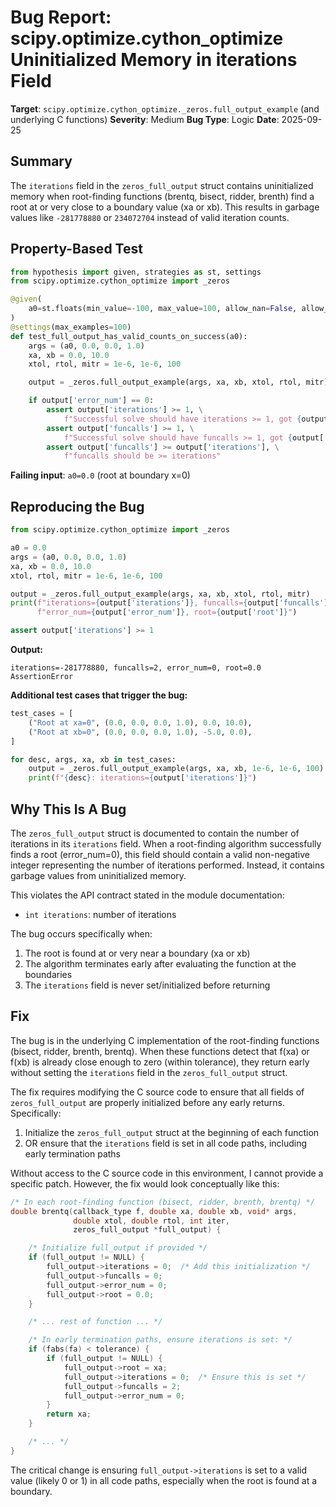 # Bug Report: scipy.optimize.cython_optimize Uninitialized Memory in iterations Field

**Target**: `scipy.optimize.cython_optimize._zeros.full_output_example` (and underlying C functions)
**Severity**: Medium
**Bug Type**: Logic
**Date**: 2025-09-25

## Summary

The `iterations` field in the `zeros_full_output` struct contains uninitialized memory when root-finding functions (brentq, bisect, ridder, brenth) find a root at or very close to a boundary value (xa or xb). This results in garbage values like `-281778880` or `234072704` instead of valid iteration counts.

## Property-Based Test

```python
from hypothesis import given, strategies as st, settings
from scipy.optimize.cython_optimize import _zeros

@given(
    a0=st.floats(min_value=-100, max_value=100, allow_nan=False, allow_infinity=False),
)
@settings(max_examples=100)
def test_full_output_has_valid_counts_on_success(a0):
    args = (a0, 0.0, 0.0, 1.0)
    xa, xb = 0.0, 10.0
    xtol, rtol, mitr = 1e-6, 1e-6, 100

    output = _zeros.full_output_example(args, xa, xb, xtol, rtol, mitr)

    if output['error_num'] == 0:
        assert output['iterations'] >= 1, \
            f"Successful solve should have iterations >= 1, got {output['iterations']}"
        assert output['funcalls'] >= 1, \
            f"Successful solve should have funcalls >= 1, got {output['funcalls']}"
        assert output['funcalls'] >= output['iterations'], \
            f"funcalls should be >= iterations"
```

**Failing input**: `a0=0.0` (root at boundary x=0)

## Reproducing the Bug

```python
from scipy.optimize.cython_optimize import _zeros

a0 = 0.0
args = (a0, 0.0, 0.0, 1.0)
xa, xb = 0.0, 10.0
xtol, rtol, mitr = 1e-6, 1e-6, 100

output = _zeros.full_output_example(args, xa, xb, xtol, rtol, mitr)
print(f"iterations={output['iterations']}, funcalls={output['funcalls']}, "
      f"error_num={output['error_num']}, root={output['root']}")

assert output['iterations'] >= 1
```

**Output:**
```
iterations=-281778880, funcalls=2, error_num=0, root=0.0
AssertionError
```

**Additional test cases that trigger the bug:**
```python
test_cases = [
    ("Root at xa=0", (0.0, 0.0, 0.0, 1.0), 0.0, 10.0),
    ("Root at xb=0", (0.0, 0.0, 0.0, 1.0), -5.0, 0.0),
]

for desc, args, xa, xb in test_cases:
    output = _zeros.full_output_example(args, xa, xb, 1e-6, 1e-6, 100)
    print(f"{desc}: iterations={output['iterations']}")
```

## Why This Is A Bug

The `zeros_full_output` struct is documented to contain the number of iterations in its `iterations` field. When a root-finding algorithm successfully finds a root (error_num=0), this field should contain a valid non-negative integer representing the number of iterations performed. Instead, it contains garbage values from uninitialized memory.

This violates the API contract stated in the module documentation:
- `int iterations`: number of iterations

The bug occurs specifically when:
1. The root is found at or very near a boundary (xa or xb)
2. The algorithm terminates early after evaluating the function at the boundaries
3. The `iterations` field is never set/initialized before returning

## Fix

The bug is in the underlying C implementation of the root-finding functions (bisect, ridder, brenth, brentq). When these functions detect that f(xa) or f(xb) is already close enough to zero (within tolerance), they return early without setting the `iterations` field in the `zeros_full_output` struct.

The fix requires modifying the C source code to ensure that all fields of `zeros_full_output` are properly initialized before any early returns. Specifically:

1. Initialize the `zeros_full_output` struct at the beginning of each function
2. OR ensure that the `iterations` field is set in all code paths, including early termination paths

Without access to the C source code in this environment, I cannot provide a specific patch. However, the fix would look conceptually like this:

```c
/* In each root-finding function (bisect, ridder, brenth, brentq) */
double brentq(callback_type f, double xa, double xb, void* args,
              double xtol, double rtol, int iter,
              zeros_full_output *full_output) {

    /* Initialize full_output if provided */
    if (full_output != NULL) {
        full_output->iterations = 0;  /* Add this initialization */
        full_output->funcalls = 0;
        full_output->error_num = 0;
        full_output->root = 0.0;
    }

    /* ... rest of function ... */

    /* In early termination paths, ensure iterations is set: */
    if (fabs(fa) < tolerance) {
        if (full_output != NULL) {
            full_output->root = xa;
            full_output->iterations = 0;  /* Ensure this is set */
            full_output->funcalls = 2;
            full_output->error_num = 0;
        }
        return xa;
    }

    /* ... */
}
```

The critical change is ensuring `full_output->iterations` is set to a valid value (likely 0 or 1) in all code paths, especially when the root is found at a boundary.
